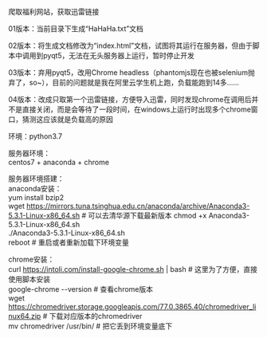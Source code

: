 爬取福利网站，获取迅雷链接   
   
01版本：当前目录下生成“HaHaHa.txt”文档   
   
02版本：将生成文档修改为“index.html”文档，试图将其运行在服务器，但由于脚本中调用到pyqt5，无法在无头服务器上运行，暂时停止开发   
   
03版本：弃用pyqt5，改用Chrome headless（phantomjs现在也被selenium抛弃了，so~），目前的问题就是我在阿里云学生机上跑，负载能跑到14多……   
   
04版本：改成只取第一个迅雷链接，方便导入迅雷，同时发现chrome在调用后并不是直接关闭，而是会等待了一段时间，在windows上运行时出现多个chrome窗口，猜测这应该就是负载高的原因   
   
环境：python3.7
   
   
服务器环境：   
centos7 + anaconda + chrome   
   
服务器环境搭建：   
anaconda安装：   
yum install bzip2   
wget https://mirrors.tuna.tsinghua.edu.cn/anaconda/archive/Anaconda3-5.3.1-Linux-x86_64.sh # 可以去清华源下载最新版本
chmod +x Anaconda3-5.3.1-Linux-x86_64.sh   
./Anaconda3-5.3.1-Linux-x86_64.sh   
reboot # 重启或者重新加载下环境变量   
   
chrome安装：   
curl https://intoli.com/install-google-chrome.sh | bash # 这里为了方便，直接使用脚本安装   
google-chrome --version # 查看chrome版本   
wget https://chromedriver.storage.googleapis.com/77.0.3865.40/chromedriver_linux64.zip # 下载对应版本的chromedriver   
mv chromedriver /usr/bin/ # 把它丢到环境变量底下   
